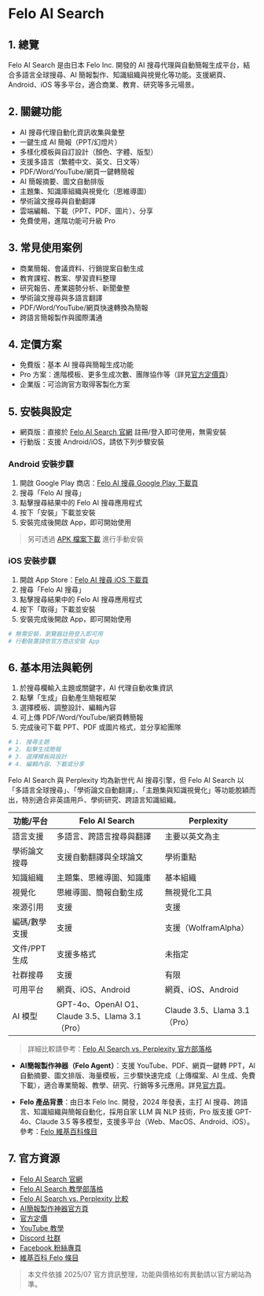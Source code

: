 # Felo AI Search

## 1. 總覽
Felo AI Search 是由日本 Felo Inc. 開發的 AI 搜尋代理與自動簡報生成平台，結合多語言全球搜尋、AI 簡報製作、知識組織與視覺化等功能。支援網頁、Android、iOS 等多平台，適合商業、教育、研究等多元場景。

## 2. 關鍵功能
- AI 搜尋代理自動化資訊收集與彙整
- 一鍵生成 AI 簡報（PPT/幻燈片）
- 多樣化模板與自訂設計（顏色、字體、版型）
- 支援多語言（繁體中文、英文、日文等）
- PDF/Word/YouTube/網頁一鍵轉簡報
- AI 簡報摘要、圖文自動排版
- 主題集、知識庫組織與視覺化（思維導圖）
- 學術論文搜尋與自動翻譯
- 雲端編輯、下載（PPT、PDF、圖片）、分享
- 免費使用，進階功能可升級 Pro

## 3. 常見使用案例
- 商業簡報、會議資料、行銷提案自動生成
- 教育課程、教案、學習資料整理
- 研究報告、產業趨勢分析、新聞彙整
- 學術論文搜尋與多語言翻譯
- PDF/Word/YouTube/網頁快速轉換為簡報
- 跨語言簡報製作與國際溝通

## 4. 定價方案
- 免費版：基本 AI 搜尋與簡報生成功能
- Pro 方案：進階模板、更多生成次數、團隊協作等（詳見[官方定價頁](https://felo.ai/search)）
- 企業版：可洽詢官方取得客製化方案

## 5. 安裝與設定
- 網頁版：直接於 [Felo AI Search 官網](https://felo.ai/search) 註冊/登入即可使用，無需安裝
- 行動版：支援 Android/iOS，請依下列步驟安裝

### Android 安裝步驟
1. 開啟 Google Play 商店：[Felo AI 搜尋 Google Play 下載頁](https://play.google.com/store/apps/details?id=ai.felo.search)
2. 搜尋「Felo AI 搜尋」
3. 點擊搜尋結果中的 Felo AI 搜尋應用程式
4. 按下「安裝」下載並安裝
5. 安裝完成後開啟 App，即可開始使用
> 另可透過 [APK 檔案下載](https://www.pgyer.com/biwcx6EA) 進行手動安裝

### iOS 安裝步驟
1. 開啟 App Store：[Felo AI 搜尋 iOS 下載頁](https://apps.apple.com/app/id6598782546)
2. 搜尋「Felo AI 搜尋」
3. 點擊搜尋結果中的 Felo AI 搜尋應用程式
4. 按下「取得」下載並安裝
5. 安裝完成後開啟 App，即可開始使用

```bash
# 無需安裝，瀏覽器註冊登入即可用
# 行動裝置請依官方商店安裝 App
```

## 6. 基本用法與範例
1. 於搜尋欄輸入主題或關鍵字，AI 代理自動收集資訊
2. 點擊「生成」自動產生簡報框架
3. 選擇模板、調整設計、編輯內容
4. 可上傳 PDF/Word/YouTube/網頁轉簡報
5. 完成後可下載 PPT、PDF 或圖片格式，並分享給團隊

```bash
# 1. 搜尋主題
# 2. 點擊生成簡報
# 3. 選擇模板與設計
# 4. 編輯內容、下載或分享
```

Felo AI Search 與 Perplexity 均為新世代 AI 搜尋引擎，但 Felo AI Search 以「多語言全球搜尋」、「學術論文自動翻譯」、「主題集與知識視覺化」等功能脫穎而出，特別適合非英語用戶、學術研究、跨語言知識組織。

| 功能/平台         | Felo AI Search                | Perplexity                |
|------------------|------------------------------|---------------------------|
| 語言支援         | 多語言、跨語言搜尋與翻譯      | 主要以英文為主            |
| 學術論文搜尋     | 支援自動翻譯與全球論文        | 學術重點                  |
| 知識組織         | 主題集、思維導圖、知識庫      | 基本組織                  |
| 視覺化           | 思維導圖、簡報自動生成        | 無視覺化工具              |
| 來源引用         | 支援                          | 支援                      |
| 編碼/數學支援    | 支援                          | 支援（WolframAlpha）      |
| 文件/PPT 生成    | 支援多格式                    | 未指定                    |
| 社群搜尋         | 支援                          | 有限                      |
| 可用平台         | 網頁、iOS、Android            | 網頁、iOS、Android        |
| AI 模型          | GPT-4o、OpenAI O1、Claude 3.5、Llama 3.1（Pro） | Claude 3.5、Llama 3.1（Pro） |

> 詳細比較請參考：[Felo AI Search vs. Perplexity 官方部落格](https://felo.ai/zh-Hant/blog/felo-ai-search-vs-perplexity-comparison-alternative/)

- **AI簡報製作神器（Felo Agent）**：支援 YouTube、PDF、網頁一鍵轉 PPT，AI 自動摘要、圖文排版、海量模板，三步驟快速完成（上傳檔案、AI 生成、免費下載），適合專業簡報、教學、研究、行銷等多元應用。詳見[官方頁](https://felo.ai/zh-Hant/agents/aijian-bao-zhi-zuo-shen-qi-AAqAnghJuBDoLhr3FAew4W)。

- **Felo 產品背景**：由日本 Felo Inc. 開發，2024 年發表，主打 AI 搜尋、跨語言、知識組織與簡報自動化，採用自家 LLM 與 NLP 技術，Pro 版支援 GPT-4o、Claude 3.5 等多模型，支援多平台（Web、MacOS、Android、iOS）。參考：[Felo 維基百科條目](https://zh.wikipedia.org/zh-tw/Felo)

## 7. 官方資源
- [Felo AI Search 官網](https://felo.ai/search)
- [Felo AI Search 教學部落格](https://felo.ai/zh-Hant/blog/ai-presentation-creation-felo-ai-search/)
- [Felo AI Search vs. Perplexity 比較](https://felo.ai/zh-Hant/blog/felo-ai-search-vs-perplexity-comparison-alternative/)
- [AI簡報製作神器官方頁](https://felo.ai/zh-Hant/agents/aijian-bao-zhi-zuo-shen-qi-AAqAnghJuBDoLhr3FAew4W)
- [官方定價](https://felo.ai/search)
- [YouTube 教學](https://www.youtube.com/playlist?list=PL_o8q8OoOfsmpy5AVjkwx4xdm79zaIm7m)
- [Discord 社群](https://discord.gg/PsReJWbThX)
- [Facebook 粉絲專頁](https://www.facebook.com/profile.php?id=61560783281853)
- [維基百科 Felo 條目](https://zh.wikipedia.org/zh-tw/Felo)

> 本文件依據 2025/07 官方資訊整理，功能與價格如有異動請以官方網站為準。
